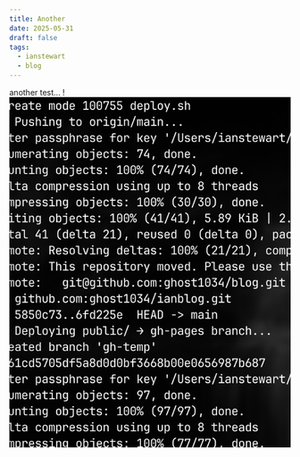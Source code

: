 ```yaml
---
title: Another
date: 2025-05-31
draft: false
tags:
  - ianstewart
  - blog
---
```

another test...
!![Image Description](/images/Pasted%20image%2020250531220234.png)